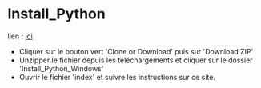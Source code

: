 # Install_Python

lien : [ici](https://clempat75.github.io/Install_Python/Install_Python_Windows/)

- Cliquer sur le bouton vert 'Clone or Download' puis sur 'Download ZIP'
- Unzipper le fichier depuis les téléchargements et cliquer sur le dossier 'Install_Python_Windows'
- Ouvrir le fichier 'index' et suivre les instructions sur ce site.
